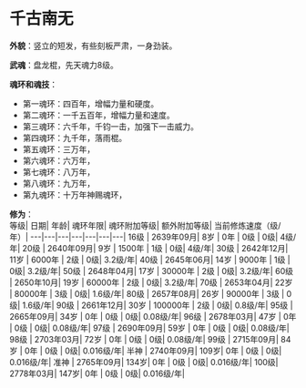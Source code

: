# 千古南无

**外貌**：竖立的短发，有些刻板严肃，一身劲装。

**武魂**：盘龙棍，先天魂力8级。

**魂环和魂技**：
* 第一魂环：四百年，增幅力量和硬度。
* 第二魂环：一千五百年，增幅力量和速度。
* 第三魂环：六千年，千钧一击，加强下一击威力。
* 第四魂环：九千年，落雨棍。
* 第五魂环：三万年，
* 第六魂环：六万年，
* 第七魂环：八万年，
* 第八魂环：九万年，
* 第九魂环：十万年神赐魂环，

**修为**：<br>
等级|	日期|	年龄|	魂环年限|	魂环附加等级|	额外附加等级|	当前修炼速度（级/年）|
---|---|---|---|---|---|---|
16级 |	2639年09月|	8岁  |	0年      |	0级 |	0级|	4级/年|
20级 |	2640年09月|	9岁  |	1500年   |	1级 |	0级|	4级/年|
30级 |	2642年12月|	11岁 |	6000年   |	2级 |	0级|	3.2级/年|
40级 |	2645年06月|	14岁 |	9000年   |	1级 |	0级|	3.2级/年|
50级 |	2648年04月|	17岁 |	30000年  |	2级 |	0级|	3.2级/年|
60级 |	2650年10月|	19岁 |	60000年  |	2级 |	0级|	3.2级/年|
70级 |	2653年04月|	22岁 |	80000年  |	3级 |	0级|	1.6级/年|
80级 |	2657年08月|	26岁 |	90000年  |	3级 |	0级|	1.6级/年|
90级 |	2661年12月|	30岁 |	100000年 |	2级 |	0级|	0.8级/年|
95级 |	2665年09月|	34岁 |	0年      |	0级 |	0级|	0.08级/年|
96级 |	2678年03月|	47岁 |	0年      |	0级 |	0级|	0.08级/年|
97级 |	2690年09月|	59岁 |	0年      |	0级 |	0级|	0.08级/年|
98级 |	2703年03月|	72岁 |	0年      |	0级 |	0级|	0.08级/年|
99级 |	2715年09月|	84岁 |	0年      |	0级 |	0级|	0.016级/年|
半神 |	2740年09月|	109岁|	0年      |	0级 |	0级|	0.016级/年|
准神 |	2765年09月|	134岁|	0年      |	0级 |	0级|	0.016级/年|
100级|	2778年03月|	147岁|	0年      |	0级 |	0级|	0.016级/年|
